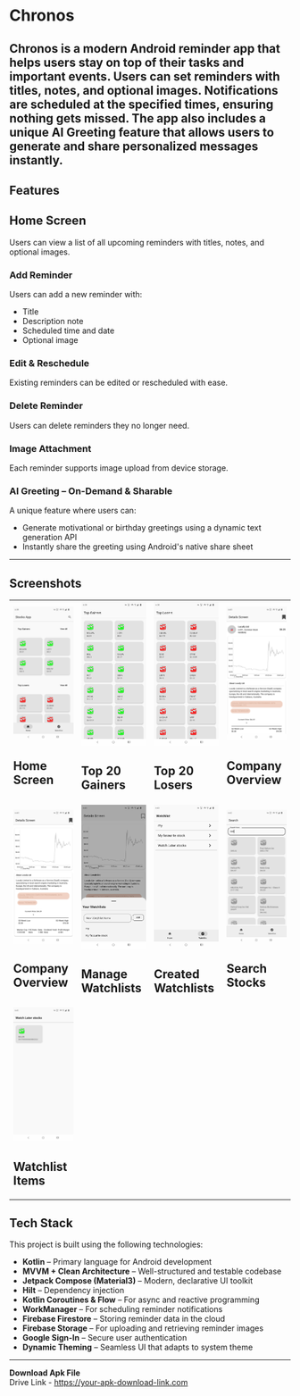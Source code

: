# Chronos

**Chronos** is a modern Android reminder app that helps users stay on top of their tasks and important events. Users can set reminders with titles, notes, and optional images. Notifications are scheduled at the specified times, ensuring nothing gets missed. The app also includes a unique **AI Greeting** feature that allows users to generate and share personalized messages instantly.
---

## Features

## Home Screen  
Users can view a list of all upcoming reminders with titles, notes, and optional images.

### Add Reminder  
Users can add a new reminder with:
- Title  
- Description note  
- Scheduled time and date  
- Optional image  

### Edit & Reschedule  
Existing reminders can be edited or rescheduled with ease.

### Delete Reminder  
Users can delete reminders they no longer need.

### Image Attachment  
Each reminder supports image upload from device storage.

### AI Greeting – On-Demand & Sharable 
A unique feature where users can:
- Generate motivational or birthday greetings using a dynamic text generation API  
- Instantly share the greeting using Android's native share sheet  

---


##  Screenshots
<table>

   <tr>
    <td>
      <img src="https://github.com/AyushPorwal10/Stocks_App_Screenshot/blob/main/home_screen.png" alt="Home Screen" width="200"/>
      <h2>Home Screen</h2>
    </td>
    <td>
      <img src="https://github.com/AyushPorwal10/Stocks_App_Screenshot/blob/main/top_20_gainers.png" alt="Top 20 Gainers" width="200"/>
      <h2>Top 20 Gainers</h2>
    </td>
    <td>
      <img src="https://github.com/AyushPorwal10/Stocks_App_Screenshot/blob/main/top_20_losers.png" alt="Top 20 Losers" width="200"/>
      <h2>Top 20 Losers</h2>
    </td>
    <td>
      <img src="https://github.com/AyushPorwal10/Stocks_App_Screenshot/blob/main/company_overview_.png" alt="Company Overview" width="200"/>
      <h2>Company Overview</h2>
    </td>
  </tr>
  
  <tr>
    <td>
      <img src="https://github.com/AyushPorwal10/Stocks_App_Screenshot/blob/main/company_overview.png" alt="Company Overview" width="200"/>
      <h2>Company Overview</h2>
    </td>
    <td>
      <img src="https://github.com/AyushPorwal10/Stocks_App_Screenshot/blob/main/add_item_to_new_or_existing_watchlist.png" alt="Manage Watchlists" width="200"/>
      <h2>Manage Watchlists</h2>
    </td>
    <td>
      <img src="https://github.com/AyushPorwal10/Stocks_App_Screenshot/blob/main/view_created_watchlist.png" alt="Created Watchlists" width="200"/>
      <h2>Created Watchlists</h2>
    </td>
    <td>
      <img src="https://github.com/AyushPorwal10/Stocks_App_Screenshot/blob/main/search.png" alt="Search Stocks" width="200"/>
      <h2>Search Stocks</h2>
    </td>
  </tr>

  <tr>
    <td>
      <img src="https://github.com/AyushPorwal10/Stocks_App_Screenshot/blob/main/watchlist_items.png" alt="Watchlist Items" width="200"/>
      <h2>Watchlist Items</h2>
    </td>
    
  </tr>
  
</table>


## Tech Stack

This project is built using the following technologies:

- **Kotlin** – Primary language for Android development  
- **MVVM + Clean Architecture** – Well-structured and testable codebase  
- **Jetpack Compose (Material3)** – Modern, declarative UI toolkit  
- **Hilt** – Dependency injection  
- **Kotlin Coroutines & Flow** – For async and reactive programming  
- **WorkManager** – For scheduling reminder notifications  
- **Firebase Firestore** – Storing reminder data in the cloud  
- **Firebase Storage** – For uploading and retrieving reminder images  
- **Google Sign-In** – Secure user authentication  
- **Dynamic Theming** – Seamless UI that adapts to system theme

---

**Download Apk File**  
Drive Link - https://your-apk-download-link.com

